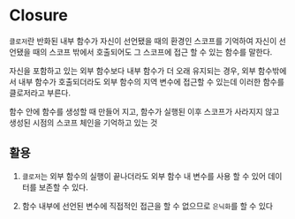# Closure

`클로저`란 반화된 내부 함수가 자신이 선언됐을 때의 환경인 스코프를 기억하여 자신이 선언됐을 때의 스코프 밖에서 호출되어도 그 스코프에 접근 할 수 있는 함수를 말한다.

자신을 포함하고 있는 외부 함수보다 내부 함수가 더 오래 유지되는 경우, 외부 함수밖에서 내부 함수가 호출되더라도 외부 함수의 지역 변수에 접근할 수 있는데 이러한 함수를 클로저라고 부른다.

함수 안에 함수를 생성할 때 만들어 지고, 함수가 실행된 이후 스코프가 사라지지 않고 생성된 시점의 스코프 체인을 기억하고 있는 것

## 활용

1. `클로저`는 외부 함수의 실행이 끝나더라도 외부 함수 내 변수를 사용 할 수 있어 데이터를 보존할 수 있다.

2. 함수 내부에 선언된 변수에 직접적인 접근을 할 수 없으므로 `은닉화`를 할 수 있다
